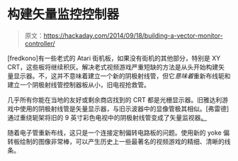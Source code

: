 # 构建矢量监控控制器

> 原文：<https://hackaday.com/2014/09/18/building-a-vector-monitor-controller/>

[fredkono]有一些老式的 Atari 街机板，如果没有街机的其他部分，特别是 XY CRT，这些板将继续积灰。解决老式视频游戏严重短缺的方法是从头开始构建矢量显示器。不，这并不意味着建立一个新的阴极射线管，但它*意味着*重新布线轭和建立一个阴极射线管控制器板从小，旧电视抢救管。

几乎所有你能在当地的友好或剩余商店找到的 CRT 都是光栅显示器。旧雅达利游戏中使用的阴极射线管是矢量显示器，与旧示波器中的显像管极其相似。[弗雷德]通过重绕轭架将旧的 9 英寸彩色电视中的阴极射线管变成了矢量监视器[。](http://hackaday.io/project/2871/log/9372-yoke-rewind)

随着电子管重新布线，这只是一个连接定制偏转电路板的问题。使用新的 yoke 偏转板绘制的图像非常棒，可以产生历史上一些最著名的视频游戏的精细、清晰的线条。